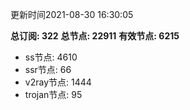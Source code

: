 更新时间2021-08-30 16:30:05

**总订阅: 322**
**总节点: 22911**
**有效节点: 6215**
- ss节点: 4610
- ssr节点: 66
- v2ray节点: 1444
- trojan节点: 95

